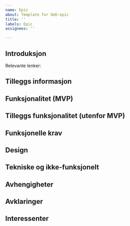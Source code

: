 ```yaml
---
name: Epic
about: Template for OeD-epic
title: ''
labels: Epic
assignees: ''

---
```


## Introduksjon

Relevante lenker:

## Tilleggs informasjon

## Funksjonalitet (MVP)

## Tilleggs funksjonalitet (utenfor MVP)
 
## Funksjonelle krav

## Design

## Tekniske og ikke-funksjonelt

## Avhengigheter
 
## Avklaringer

## Interessenter

